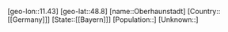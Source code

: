 ﻿---
location: [48.8,11.43]
type: City
tags:
- geo/City


SpocWebEntityId: 33029
isDeleted: false
confidential: public

---
[geo-lon::11.43]
[geo-lat::48.8]
[name::Oberhaunstadt]
[Country::[[Germany]]]
[State::[[Bayern]]]
[Population::]
[Unknown::]

